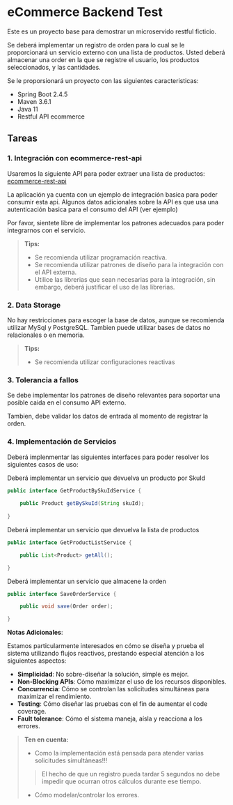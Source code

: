 # eCommerce Backend Test

Este es un proyecto base para demostrar un microservido restful ficticio.

Se deberá implementar un registro de orden para lo cual se le proporcionará un servicio externo
con una lista de productos. Usted deberá almacenar una order en la que se registre el usuario, los productos seleccionados, y las cantidades.

Se le proporsionará un proyecto con las siguientes caracteristicas:

- Spring Boot 2.4.5
- Maven 3.6.1
- Java 11
- Restful API ecommerce

## Tareas

### 1. Integración con ecommerce-rest-api

Usaremos la siguiente API para poder extraer una lista de productos:
[ecommerce-rest-api][ecommerce-rest-api]

La aplicación ya cuenta con un ejemplo de integración basica para poder consumir esta api.
Algunos datos adicionales sobre la API es que usa una autenticación basica para el consumo del API (ver ejemplo)

Por favor, sientete libre de implementar los patrones adecuados para poder integrarnos con el servicio.

> **Tips:**
> - Se recomienda utilizar programación reactiva.
> - Se recomienda utilizar patrones de diseño para la integración con el API externa.
> - Utilice las librerias que sean necesarias para la integración, sin embargo, deberá justificar el uso de las librerias.

### 2. Data Storage

No hay restricciones para escoger la base de datos, aunque se recomienda utilizar MySql y PostgreSQL.
Tambien puede utilizar bases de datos no relacionales o en memoria.

> **Tips:**
> - Se recomienda utilizar configuraciones reactivas

### 3. Tolerancia a fallos

Se debe implementar los patrones de diseño relevantes para soportar una posible caida en el consumo API externo.

Tambien, debe validar los datos de entrada al momento de registrar la orden.

### 4. Implementación de Servicios

Deberá implenmentar las siguientes interfaces para poder resolver los siguientes casos de uso:


Deberá implementar un servicio que devuelva un producto por SkuId 
```java
public interface GetProductBySkuIdService {
    
    public Product getBySkuId(String skuId);
    
}

```
Deberá implementar un servicio que devuelva la lista de productos
```java
public interface GetProductListService {

    public List<Product> getAll();

}

```

Deberá implementar un servicio que almacene la orden
```java
public interface SaveOrderService {

    public void save(Order order);

}

```

**Notas Adicionales**:

Estamos particularmente interesados en cómo se diseña y prueba el sistema utilizando flujos reactivos, prestando especial atención a los siguientes aspectos:
* **Simplicidad**: No sobre-diseñar la solución, simple es mejor.
* **Non-Blocking APIs**: Cómo maximizar el uso de los recursos disponibles.
* **Concurrencia**: Cómo se controlan las solicitudes simultáneas para maximizar el rendimiento.
* **Testing**: Cómo diseñar las pruebas con el fin de aumentar el code coverage.
* **Fault tolerance**: Cómo el sistema maneja, aísla y reacciona a los errores.

> **Ten en cuenta:**
> * Como la implementación está pensada para atender varias solicitudes simultáneas!!!
>> El hecho de que un registro pueda tardar 5 segundos no debe impedir que ocurran otros cálculos durante ese tiempo.
> * Cómo modelar/controlar los errores.

[ecommerce-rest-api]: https://github.com/eternalfool/ecommerce-rest-api